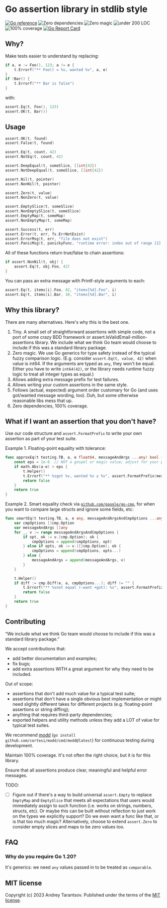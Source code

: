 Go assertion library in stdlib style
====================================

[![Go reference](https://pkg.go.dev/badge/github.com/andreyvit/assert.svg)](https://pkg.go.dev/github.com/andreyvit/assert) ![Zero dependencies](https://img.shields.io/badge/deps-zero-brightgreen) ![Zero magic](https://img.shields.io/badge/magic-none-brightgreen) ![under 200 LOC](https://img.shields.io/badge/size-%3C200%20LOC-green) ![100% coverage](https://img.shields.io/badge/coverage-100%25-green) [![Go Report Card](https://goreportcard.com/badge/github.com/andreyvit/assert)](https://goreportcard.com/report/github.com/andreyvit/assert)


Why?
----

Make tests easier to understand by replacing:

```go
if a, e := Foo(), 123; a != e {
    t.Errorf("** Foo() = %v, wanted %v", a, e)
}
if !Bar() {
    t.Errorf("** Bar is false")
}
```

with:

```go
assert.Eq(t, Foo(), 123)
assert.OK(t, Bar())
```


Usage
-----

```go
assert.OK(t, found)
assert.False(t, found)

assert.Eq(t, count, 42)
assert.NotEq(t, count, 42)

assert.DeepEqual(t, someSlice, []int{42})
assert.NotDeepEqual(t, someSlice, []int{42})

assert.Nil(t, pointer)
assert.NonNil(t, pointer)

assert.Zero(t, value)
assert.NonZero(t, value)

assert.EmptySlice(t, someSlice)
assert.NonEmptySlice(t, someSlice)
assert.EmptyMap(t, someMap)
assert.NonEmptyMap(t, someMap)

assert.Success(t, err)
assert.Error(t, err, fs.ErrNotExist)
assert.ErrorMsg(t, err, "file does not exist")
assert.PanicMsg(t, panickyFunc, "runtime error: index out of range [2] with length 2")
```

All of these functions return true/false to chain assertions:

```go
if assert.NonNil(t, obj) {
    assert.Eq(t, obj.Foo, 42)
}
```

You can pass an extra message with Printf-style arguments to each:

```go
assert.Eq(t, items[i].Foo, 42, "items[%d].Foo", i)
assert.Eq(t, items[i].Bar, 10, "items[%d].Bar", i)
```


Why this library?
-----------------

There are many alternatives. Here's why this is the best one.

1. Tiny. A small set of straightforward assertions with simple code, not a port of some crazy BDD framework or assert.IsValidEmail-million-assertions library. We include what we think Go team would choose to include if this was a standard library package.
2. Zero magic. We use Go generics for type safety instead of the typical fuzzy comparison logic. (E.g. consider `assert.Eq(t, value, 42)` when value is int64. If the arguments are typed as `any`, they won't be equal. Either you have to write `int64(42)`, or the library needs runtime fuzzy logic to treat all integer types as equal.)
3. Allows adding extra message prefix for test failures.
4. Allows writing your custom assertions in the same style.
5. Follows (actual, expected) argument order customary for Go (and uses got/wanted message wording, too). Duh, but some otherwise reasonable libs mess that up.
6. Zero dependencies, 100% coverage.


What if I want an assertion that you don't have?
------------------------------------------------

Use our code structure and `assert.FormatPrefix` to write your own assertion as part of your test suite.

Example 1. Floating-point equality with tolerance:

```go
func approxEq(t testing.TB, a, e float64, messageAndArgs ...any) bool {
    const eps = 1e-6  // NOT a gospel or magic value; adjust for your project!
    if math.Abs(a-e) > eps {
        t.Helper()
        t.Errorf("** %sgot %v, wanted %v ± %v", assert.FormatPrefix(messageAndArgs), a, e, eps)
        return false
    }
    return true
}
```

Example 2. Smart equality check via [`github.com/google/go-cmp`](https://github.com/google/go-cmp), for when you want to compare large structs and ignore some fields, etc:

```go
func smartEq(t testing.TB, a, e any, messageAndArgsAndCmpOptions ...any) bool {
    var cmpOptions []cmp.Option
    var messageAndArgs []any
    for _, v := range messageAndArgsAndCmpOptions {
        if opt, ok := v.(cmp.Option); ok {
            cmpOptions = append(cmpOptions, opt)
        } else if opts, ok := v.([]cmp.Option); ok {
            cmpOptions = append(cmpOptions, opts...)
        } else {
            messageAndArgs = append(messageAndArgs, v)
        }
    }

    t.Helper()
    if diff := cmp.Diff(e, a, cmpOptions...); diff != "" {
        t.Errorf("** %snot equal (-want +got): %s", assert.FormatPrefix(messageAndArgs), diff)
        return false
    }
    return true
}
```


Contributing
------------

“We include what we think Go team would choose to include if this was a standard library package.”

We accept contributions that:

* add better documentation and examples;
* fix bugs;
* add extra assertions WITH a great argument for why they need to be included.

Out of scope:

* assertions that don't add much value for a typical test suite;
* assertions that don't have a single obvious best implementation or might need slightly different takes for different projects (e.g. floating-point assertions or string diffing);
* anything that requires third-party dependencies;
* exported helpers and utility methods unless they add a LOT of value for typical test suites.

We recommend [modd](https://github.com/cortesi/modd) (`go install github.com/cortesi/modd/cmd/modd@latest`) for continuous testing during development.

Maintain 100% coverage. It's not often the right choice, but it is for this library.

Ensure that all assertions produce clear, meaningful and helpful error messages.

TODO:

- [ ] Figure out if there's a way to build universal `assert.Empty` to replace `EmptyMap` and `EmptySlice` that meets all expectations that users would immediately assign to such function (i.e. works on strings, numbers, structs, etc). Or maybe this can be built without reflection to just work on the types we explicitly support? Do we even want a func like that, or is that too much magic? Alternatively, choose to extend `assert.Zero` to consider empty slices and maps to be zero values too.


FAQ
---

### Why do you require Go 1.20?

It's generics: we need `any` values passed in to be treated as `comparable`.


MIT license
-----------

Copyright (c) 2023 Andrey Tarantsov. Published under the terms of the [MIT license](LICENSE).
